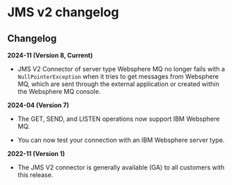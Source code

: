 # JMS v2 changelog 

<head>
  <meta name="guidename" content="Integration"/>
  <meta name="context" content="GUID-c71bc7ee-e817-40dc-abed-7d51571bbff0"/>
</head>


## Changelog

**2024-11 (Version 8, Current)**

- JMS V2 Connector of server type Websphere MQ no longer fails with a `NullPointerException` when it tries to get messages from Websphere MQ, which are sent through the external application or created within the Websphere MQ console.

**2024-04 (Version 7)**

- The GET, SEND, and LISTEN operations now support IBM Websphere MQ.

- You can now test your connection with an IBM Websphere server type.

**2022-11 (Version 1)**

- The JMS V2 connector is generally available (GA) to all customers with this release.